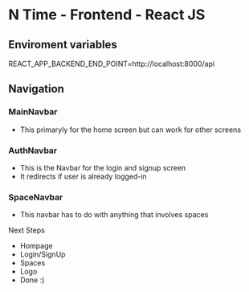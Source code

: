 # N Time - Frontend - React JS

## Enviroment variables
REACT_APP_BACKEND_END_POINT=http://localhost:8000/api

## Navigation

### MainNavbar
- This primaryly for the home screen but can work for other screens

### AuthNavbar
- This is the Navbar for the login and signup screen 
- It redirects if user is already logged-in

### SpaceNavbar
- This navbar has to do with anything that involves spaces

Next Steps
- Hompage
- Login/SignUp
- Spaces
- Logo
- Done :)